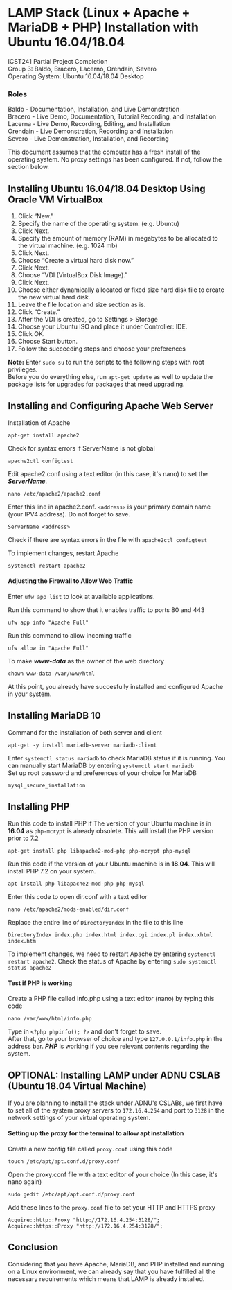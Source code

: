 # LAMP Stack (Linux + Apache + MariaDB + PHP) Installation with Ubuntu 16.04/18.04
ICST241 Partial Project Completion  
Group 3: Baldo, Bracero, Lacerno, Orendain, Severo  
Operating System: Ubuntu 16.04/18.04 Desktop

### Roles
Baldo - Documentation, Installation, and Live Demonstration  
Bracero - Live Demo, Documentation, Tutorial Recording, and Installation  
Lacerna - Live Demo, Recording, Editing, and Installation  
Orendain - Live Demonstration, Recording and Installation  
Severo - Live Demonstration, Installation, and Recording  

This document assumes that the computer has a fresh install of the operating system. No proxy
settings has been configured. If not, follow the section below.

## Installing Ubuntu 16.04/18.04 Desktop Using Oracle VM VirtualBox
1. Click “New.”
2. Specify the name of the operating system. (e.g. Ubuntu)
3. Click Next.
4. Specify the amount of memory (RAM) in megabytes to be allocated to the virtual machine. (e.g. 1024 mb)
5. Click Next.
6. Choose “Create a virtual hard disk now.”
7. Click Next.
8. Choose “VDI (VirtualBox Disk Image).”
9. Click Next.
10. Choose either dynamically allocated or fixed size hard disk file to create the new virtual hard disk.
11. Leave the file location and size section as is.
12. Click “Create.”
13. After the VDI is created, go to Settings > Storage
14. Choose your Ubuntu ISO and place it under Controller: IDE.
15. Click OK.
16. Choose Start button.
17. Follow the succeeding steps and choose your preferences

**Note:**
Enter `sudo su` to run the scripts to the following steps with root privileges.  
Before you do everything else, run `apt-get update` as well to update the package lists for upgrades for packages
that need upgrading.

## Installing and Configuring Apache Web Server
Installation of Apache
```
apt-get install apache2
```
Check for syntax errors if ServerName is not global
```
apache2ctl configtest
```
Edit apache2.conf using a text editor (in this case, it's nano) to set the ***ServerName***.
```
nano /etc/apache2/apache2.conf
```
Enter this line in apache2.conf. `<address>` is your primary domain name (your IPV4 address). Do not forget to save.
```
ServerName <address>
```
Check if there are syntax errors in the file with `apache2ctl configtest`  

To implement changes, restart Apache
```
systemctl restart apache2
```

#### Adjusting the Firewall to Allow Web Traffic
Enter `ufw app list` to look at available applications.

Run this command to show that it enables traffic to ports 80 and 443
```
ufw app info "Apache Full"
```
Run this command to allow incoming traffic
```
ufw allow in "Apache Full"
```
To make ***www-data*** as the owner of the web directory
```
chown www-data /var/www/html
```
At this point, you already have succesfully installed and configured Apache in your system.

## Installing MariaDB 10
Command for the installation of both server and client
```
apt-get -y install mariadb-server mariadb-client
```
Enter `systemctl status mariadb` to check MariaDB status if it is running. You can manually start MariaDB by entering `systemctl start mariadb`  
Set up root password and preferences of your choice for MariaDB
```
mysql_secure_installation
```

## Installing PHP
Run this code to install PHP if The version of your Ubuntu machine is in **16.04** as `php-mcrypt` is already obsolete. This will install the PHP version prior to 7.2
```
apt-get install php libapache2-mod-php php-mcrypt php-mysql
```
Run this code if the version of your Ubuntu machine is in **18.04**. This will install PHP 7.2 on your system.
```
apt install php libapache2-mod-php php-mysql
```
Enter this code to open dir.conf with a text editor
```
nano /etc/apache2/mods-enabled/dir.conf
```
Replace the entire line of `DirectoryIndex` in the file to this line
```
DirectoryIndex index.php index.html index.cgi index.pl index.xhtml
index.htm
```
To implement changes, we need to restart Apache by entering `systemctl restart apache2`. Check the status of Apache by entering `sudo systemctl status apache2`

#### Test if PHP is working
Create a PHP file called info.php using a text editor (nano) by typing this code
```
nano /var/www/html/info.php
```
Type in `<?php phpinfo(); ?>` and don't forget to save.  
After that, go to your browser of choice and type `127.0.0.1/info.php` in the address bar. ***PHP*** is working if you see relevant contents regarding the system.

## OPTIONAL: Installing LAMP under ADNU CSLAB (Ubuntu 18.04 Virtual Machine)
If you are planning to install the stack under ADNU's CSLABs, we first have to set all of the
system proxy servers to `172.16.4.254` and port to `3128` in the network settings of your virtual operating system.

#### Setting up the proxy for the terminal to allow apt installation
Create a new config file called `proxy.conf` using this code
```
touch /etc/apt/apt.conf.d/proxy.conf
```
Open the proxy.conf file with a text editor of your choice (In this case, it's nano again)
```
sudo gedit /etc/apt/apt.conf.d/proxy.conf
```
Add these lines to the `proxy.conf` file to set your HTTP and HTTPS proxy
```
Acquire::http::Proxy "http://172.16.4.254:3128/";
Acquire::https::Proxy "http://172.16.4.254:3128/";
```

## Conclusion
Considering that you have Apache, MariaDB, and PHP installed and running on a Linux environment, we can already say that you have fulfilled all the necessary requirements which means that LAMP is already installed.
